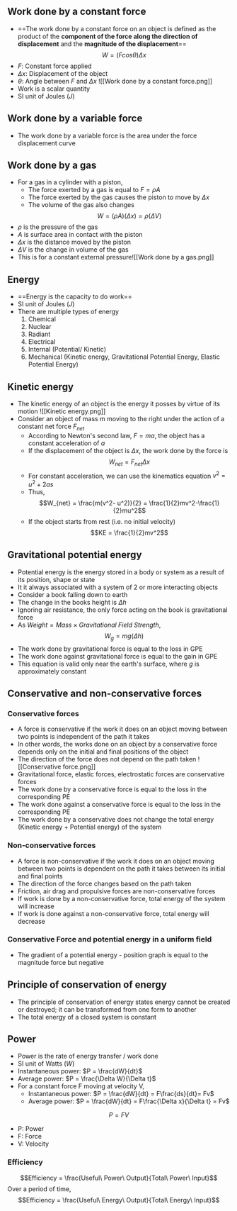 ## Work done by a constant force
- ==The work done by a constant force on an object is defined as the product of the **component of the force along the direction of displacement** and the **magnitude of the displacement**== $$ W = (Fcos\theta)\Delta x$$
- $F$: Constant force applied
- $\Delta x$: Displacement of the object
- $\theta$: Angle between $F$ and  $\Delta x$
![[Work done by a constant force.png]]
- Work is a scalar quantity
- SI unit of Joules ($J$)
## Work done by a variable force
- The work done by a variable force is the area under the force displacement curve
## Work done by a gas
- For a gas in a cylinder with a piston,
	- The force exerted by a gas is equal to $F= \rho A$
	- The force exerted by the gas causes the piston to move by $\Delta x$
	- The volume of the gas also changes
$$ W = (\rho A)(\Delta x) = \rho (\Delta V)$$
- $\rho$ is the pressure of the gas
- $A$ is surface area in contact with the piston
- $\Delta x$ is the distance moved by the piston
- $\Delta V$ is the change in volume of the gas
- This is for a constant external pressure![[Work done by a gas.png]]
## Energy
- ==Energy is the capacity to do work==
- SI unit of Joules ($J$)
- There are multiple types of energy
	1. Chemical
	2. Nuclear
	3. Radiant
	4. Electrical
	5. Internal (Potential/ Kinetic)
	6. Mechanical (Kinetic energy, Gravitational Potential Energy, Elastic Potential Energy)
## Kinetic energy
- The kinetic energy of an object is the energy it posses by virtue of its motion
![[Kinetic energy.png]]
- Consider an object of mass m moving to the right under the action of a constant net force $F_{net}$
	- According to Newton's second law, $F = ma$, the object has a constant acceleration of $a$
	- If the displacement of the object is $\Delta x$, the work done by the force is $$W_{net} = F_{net} \Delta x$$
	- For constant acceleration, we can use the kinematics equation $v^2 = u^2 + 2as$
	- Thus, $$W_{net} = \frac{m(v^2- u^2)}{2} = \frac{1}{2}mv^2-\frac{1}{2}mu^2$$
	- If the object starts from rest (i.e. no initial velocity) $$KE = \frac{1}{2}mv^2$$
## Gravitational potential energy
- Potential energy is the energy stored in a body or system as a result of its position, shape or state
- It it always associated with a system of 2 or more interacting objects
- Consider a book falling down to earth
- The change in the books height is $\Delta h$
- Ignoring air resistance, the only force acting on the book is gravitational force
- As  $Weight = Mass \times Gravitational\ Field\ Strength$, $$W_g = mg(\Delta h)$$
- The work done by gravitational force is equal to the loss in GPE
- The work done against gravitational force is equal to the gain in GPE
- This equation is valid only near the earth's surface, where $g$ is approximately constant
## Conservative and non-conservative forces
### Conservative forces
- A force is conservative if the work it does on an object moving between two points is independent of the path it takes
- In other words, the works done on an object by a conservative force depends only on the initial and final positions of the object
- The direction of the force does not depend on the path taken
![[Conservative force.png]]
- Gravitational force, elastic forces, electrostatic forces are conservative forces
- The work done by a conservative force is equal to the loss in the corresponding PE
- The work done against a conservative force is equal to the loss in the corresponding PE
- The work done by a conservative does not change the total energy (Kinetic energy + Potential energy) of the system
### Non-conservative forces
- A force is non-conservative if the work it does on an object moving between two points is dependent on the path it takes between its initial and final points
- The direction of the force changes based on the path taken
- Friction, air drag and propulsive forces are non-conservative forces
- If work is done by a non-conservative force, total energy of the system will increase
- If work is done against a non-conservative force, total energy will decrease
### Conservative Force and potential energy in a uniform field
- The gradient of a potential energy - position graph is equal to the magnitude force but negative
## Principle of conservation of energy
- The principle of conservation of energy states energy cannot be created or destroyed; it can be transformed from one form to another
- The total energy of a closed system is constant
## Power
- Power is the rate of energy transfer / work done
- SI unit of Watts ($W$)
- Instantaneous power: $P = \frac{dW}{dt}$
- Average power: $P = \frac{\Delta W}{\Delta t}$
- For a constant force F moving at velocity V,
	- Instantaneous power: $P = \frac{dW}{dt} = F\frac{ds}{dt}= Fv$
	- Average power: $P = \frac{dW}{dt} = F\frac{\Delta x}{\Delta t} = Fv$

$$P = FV$$
- P: Power
- F: Force
- V: Velocity
### Efficiency
$$Efficiency = \frac{Useful\ Power\ Output}{Total\ Power\ Input}$$
Over a period of time,
$$Efficiency = \frac{Useful\ Energy\ Output}{Total\ Energy\ Input}$$